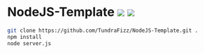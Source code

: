 # NodeJS-Template ![](https://img.shields.io/badge/Node.JS-6.9.1-3572A5.svg?style=plastic) ![](https://img.shields.io/badge/Status-In%20Development-EE7600.svg?style=plastic)

```bash
git clone https://github.com/TundraFizz/NodeJS-Template.git .
npm install
node server.js
```
